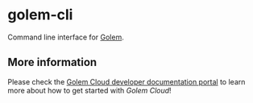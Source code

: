 # golem-cli

Command line interface for [Golem](https://golem.cloud).

## More information

Please check the [Golem Cloud developer documentation portal](https://learn.golem.cloud) to learn more about how to get started with _Golem Cloud_!
